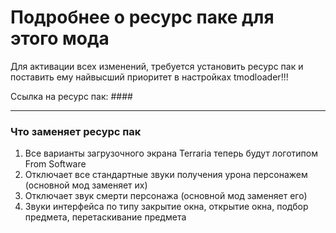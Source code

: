 # Подробнее о ресурс паке для этого мода

Для активации всех изменений, требуется установить ресурс пак и поставить ему найвысший приоритет в настройках tmodloader!!!

Ссылка на ресурс пак: ####

---

### Что заменяет ресурс пак

1. Все варианты загрузочного экрана Terraria теперь будут логотипом From Software
2. Отключает все стандартные звуки получения урона персонажем (основной мод заменяет их)
3. Отключает звук смерти персонажа (основной мод заменяет его)
4. Звуки интерфейса по типу закрытие окна, открытие окна, подбор предмета, перетаскивание предмета
